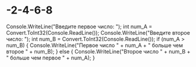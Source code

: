 # -2-4-6-8
Console.WriteLine("Введите первое число: ");
int num_A = Convert.ToInt32(Console.ReadLine());
Console.WriteLine("Введите второе число: ");
int num_B = Convert.ToInt32(Console.ReadLine());
if (num_A > num_B)
{
         Console.WriteLine("Первое число " + num_A + " больше чем второе " + num_B);
            }
            else
            {
         Console.WriteLine("Второе число " + num_B + " больше чем первое " + num_A);
            }
